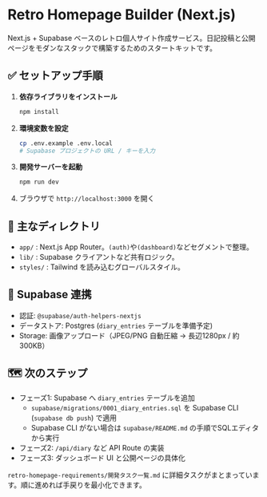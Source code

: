 # Retro Homepage Builder (Next.js)

Next.js + Supabase ベースのレトロ個人サイト作成サービス。日記投稿と公開ページをモダンなスタックで構築するためのスタートキットです。

## ✅ セットアップ手順

1. **依存ライブラリをインストール**
   ```bash
   npm install
   ```
2. **環境変数を設定**
   ```bash
   cp .env.example .env.local
   # Supabase プロジェクトの URL / キーを入力
   ```
3. **開発サーバーを起動**
   ```bash
   npm run dev
   ```
4. ブラウザで `http://localhost:3000` を開く

## 📁 主なディレクトリ

- `app/` : Next.js App Router。`(auth)`や`(dashboard)`などセグメントで整理。
- `lib/` : Supabase クライアントなど共有ロジック。
- `styles/` : Tailwind を読み込むグローバルスタイル。

## 🔌 Supabase 連携

- 認証: `@supabase/auth-helpers-nextjs`
- データストア: Postgres (`diary_entries` テーブルを準備予定)
- Storage: 画像アップロード（JPEG/PNG 自動圧縮 → 長辺1280px / 約300KB）

## 🗺️ 次のステップ

- フェーズ1: Supabase へ `diary_entries` テーブルを追加
  - `supabase/migrations/0001_diary_entries.sql` を Supabase CLI (`supabase db push`) で適用
  - Supabase CLI がない場合は `supabase/README.md` の手順でSQLエディタから実行
- フェーズ2: `/api/diary` など API Route の実装
- フェーズ3: ダッシュボード UI と公開ページの具体化

`retro-homepage-requirements/開発タスク一覧.md` に詳細タスクがまとまっています。順に進めれば手戻りを最小化できます。
